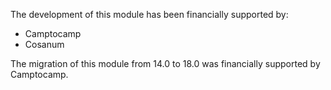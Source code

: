 The development of this module has been financially supported by:

- Camptocamp
- Cosanum

The migration of this module from 14.0 to 18.0 was financially supported by Camptocamp.
